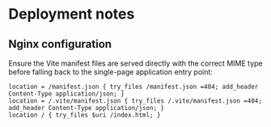 # Deployment notes

## Nginx configuration

Ensure the Vite manifest files are served directly with the correct MIME type before falling back to the single-page application entry point:

```
location = /manifest.json { try_files /manifest.json =404; add_header Content-Type application/json; }
location = /.vite/manifest.json { try_files /.vite/manifest.json =404; add_header Content-Type application/json; }
location / { try_files $uri /index.html; }
```

